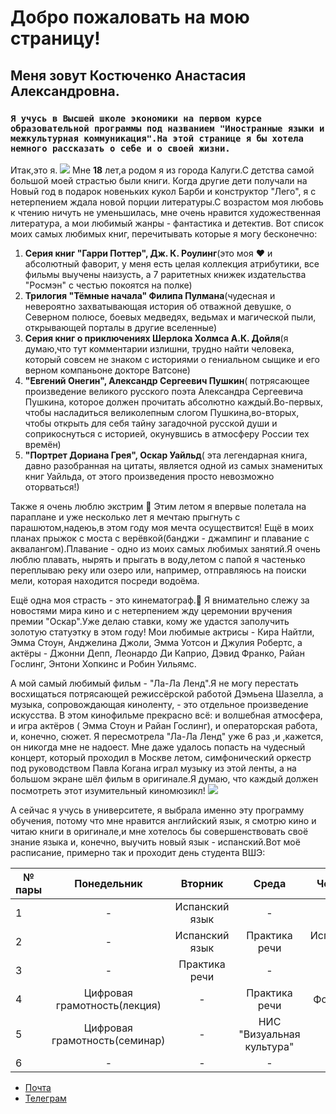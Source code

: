 # Добро пожаловать на мою страницу!
## Меня зовут Костюченко Анастасия Александровна.
 ### `Я учусь в Высшей школе экономики на первом курсе образовательной программы под названием "Иностранные языки и межкультурная коммуникация".На этой странице я бы хотела немного рассказать о себе и о своей жизни.`

 Итак,это я.
 ![](https://pp.userapi.com/c837421/v837421764/79642/HrRALNc4AZE.jpg)
 Мне **18** лет,а родом я из города Калуги.С детства самой большой моей страстью были книги. Когда другие дети получали на Новый год в подарок новеньких кукол Барби и конструктор "Лего", я с нетерпением ждала новой порции литературы.С возрастом моя любовь к чтению ничуть не уменьшилась, мне очень нравится художественная литература, а мои любимый жанры - фантастика и детектив. Вот список моих самых любимых книг, перечитывать которые я могу бесконечно:
 
1.  **Серия книг "Гарри Поттер", Дж. К. Роулинг**(это моя :heart: и абсолютный фаворит, у меня есть целая коллекция атрибутики, все фильмы выучены наизусть, а 7 раритетных книжек издательства "Росмэн" с честью покоятся на полке)
2.  **Трилогия "Тёмные начала" Филипа Пулмана**(чудесная и невероятно захватывающая история об отважной девушке, о Северном полюсе, боевых медведях, ведьмах и магической пыли, открывающей порталы в другие вселенные)
3.  **Серия книг о приключениях Шерлока Холмса А.К. Дойля**(я думаю,что тут комментарии излишни, трудно найти человека, который совсем не знаком с историями о гениальном сыщике и его верном компаньоне докторе Ватсоне)
4.  **"Евгений Онегин", Александр Сергеевич Пушкин**( потрясающее произведение великого русского поэта Александра Сергеевича Пушкина, которое должен прочитать абсолютно каждый.Во-первых, чтобы насладиться великолепным слогом Пушкина,во-вторых, чтобы открыть для себя тайну загадочной русской души и  соприкоснуться с историей, окунувшись в атмосферу России тех времён)
5. **"Портрет Дориана Грея", Оскар Уайльд**( эта легендарная книга, давно разобранная на цитаты, является одной из самых знаменитых книг Уайльда, от этого произведения просто невозможно оторваться!)

Также я очень люблю экстрим :yellow_heart: Этим летом я впервые полетала на параплане и уже несколько лет я мечтаю прыгнуть с парашютом,надеюь,в этом году моя мечта осуществится! Ещё в моих планах прыжок с моста с верёвкой(банджи - джампинг и плавание с аквалангом).Плавание - одно из моих самых любимых занятий.Я очень люблю плавать, нырять и прыгать в воду,летом с папой я частенько переплываю реку или озеро или, например, отправляюсь на поиски мели, которая находится посреди водоёма.

Ещё одна моя страсть - это кинематограф.:revolving_hearts: Я внимательно слежу за новостями мира кино и с нетерпением жду церемонии вручения премии "Оскар".Уже делаю ставки, кому же удастся заполучить золотую статуэтку в этом году! Мои любимые актрисы - Кира Найтли, Эмма Стоун, Анджелина Джоли, Эмма Уотсон и Джулия Робертс, а актёры - Джонни Депп, Леонардо Ди Каприо, Дэвид Франко, Райан Гослинг, Энтони Хопкинс и Робин Уильямс.

А мой самый любимый фильм - "Ла-Ла Ленд".Я не могу перестать восхищаться потрясающей режиссёрской работой Дэмьена Шазелла, а музыка, сопровождающая киноленту, - это отдельное произведение искусства. В этом кинофильме прекрасно всё: и волшебная атмосфера, и игра актёров ( Эмма Стоун и Райан Гослинг), и операторская работа, и, конечно, сюжет. Я пересмотрела "Ла-Ла Ленд" уже 6 раз ,и ,кажется, он никогда мне не надоест. Мне даже удалось попасть на чудесный концерт, который проходил в Москве летом, симфонический оркестр под руководством Павла Когана играл музыку из этой ленты, а на большом экране шёл фильм в оригинале.Я думаю, что каждый должен посмотреть этот изумительный киномюзикл!
![](http://www.lalaland.movie/assets/images/og.jpg)

А сейчас я учусь в университете, я выбрала именно эту программу обучения, потому что мне нравится английский язык, я смотрю кино и читаю книги в оригинале,и мне хотелось бы совершенствовать своё знание языка и, конечно, выучить новый язык - испанский.Вот моё расписание, примерно так и проходит день студента ВШЭ:

№ пары |Понедельник|Вторник|Среда|Четверг|Пятница|Суббота
---|:---:|:---:|:---:|:---:|:---:|---:
1|-|Испанский язык|-|-|-|-
2|-|Испанский язык|Практика речи|Испанский язык|English video|Грамматика
3|-|Практика речи|-|-|-|Грамматика
4|Цифровая грамотность(лекция)|-|Практика речи|Фонетика|-|-
5|Цифровая грамотность(семинар)|-|НИС "Визуальная культура"|-|Литература Великобритании(лекция)|Латинский язык
6|-|-|-|-|-|-

* [Почта](mailto:kostochkanastya@mail.ru)
* [Телеграм](https://t.me/kostochkan)
